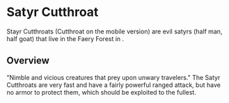 # Satyr Cutthroat

Stayr Cutthroats (Cutthroat on the mobile version) are evil satyrs (half man, half goat) that live in the Faery Forest in .
## Overview

"Nimble and vicious creatures that prey upon unwary travelers."
The Satyr Cutthroats are very fast and have a fairly powerful ranged attack, but have no armor to protect them, which should be exploited to the fullest.